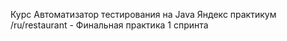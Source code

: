 Курс Автоматизатор тестирования на Java Яндекс практикум
/ru/restaurant - Финальная практика 1 спринта
